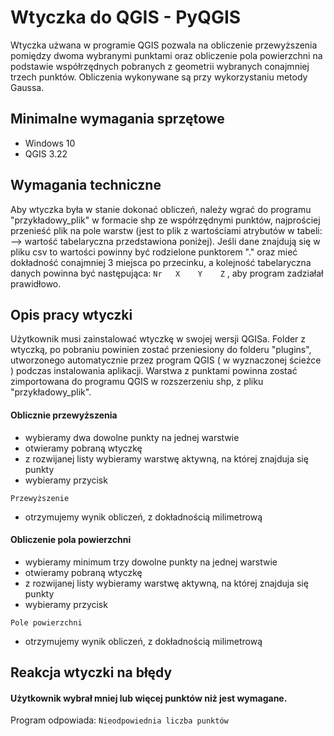 # Wtyczka do QGIS - PyQGIS
Wtyczka użwana w programie QGIS pozwala na obliczenie przewyższenia pomiędzy dwoma wybranymi punktami oraz obliczenie pola powierzchni na podstawie współrzędnych pobranych z geometrii wybranych conajmniej trzech punktów. Obliczenia wykonywane są przy wykorzystaniu metody Gaussa.
## Minimalne wymagania sprzętowe 
- Windows 10
- QGIS 3.22
## Wymagania techniczne
Aby wtyczka była w stanie dokonać obliczeń, należy wgrać do programu "przykładowy_plik" w formacie shp ze współrzędnymi punktów, najprościej przenieść plik na pole warstw (jest to plik z wartościami atrybutów w tabeli: --> wartość tabelaryczna przedstawiona poniżej). 
Jeśli dane znajdują się w pliku csv to wartości powinny być rodzielone punktorem "." oraz mieć dokładność conajmniej 3 miejsca po przecinku, a kolejność tabelaryczna danych powinna być następująca: ```Nr   X    Y    Z``` , aby program zadziałał prawidłowo.
## Opis pracy wtyczki
Użytkownik musi zainstalować wtyczkę w swojej wersji QGISa.
Folder z wtyczką, po pobraniu powinien zostać przeniesiony do folderu "plugins", utworzonego automatycznie przez program QGIS ( w wyznaczonej ścieżce ) podczas instalowania aplikacji.
Warstwa z punktami powinna zostać zimportowana do programu QGIS w rozszerzeniu shp, z pliku "przykładowy_plik".
#### Oblicznie przewyższenia
- wybieramy dwa dowolne punkty na jednej warstwie
- otwieramy pobraną wtyczkę
- z rozwijanej listy wybieramy warstwę aktywną, na której znajduja się punkty 
- wybieramy przycisk 
```
Przewyższenie
```
- otrzymujemy wynik obliczeń, z dokładnością milimetrową
#### Obliczenie pola powierzchni
- wybieramy minimum trzy dowolne punkty na jednej warstwie 
- otwieramy pobraną wtyczkę 
- z rozwijanej listy wybieramy warstwę aktywną, na której znajduja się punkty 
- wybieramy przycisk 
```
Pole powierzchni
```
- otrzymujemy wynik obliczeń, z dokładnością milimetrową

## Reakcja wtyczki na błędy
#### Użytkownik wybrał mniej lub więcej punktów niż jest wymagane.
Program odpowiada: ```Nieodpowiednia liczba punktów```


